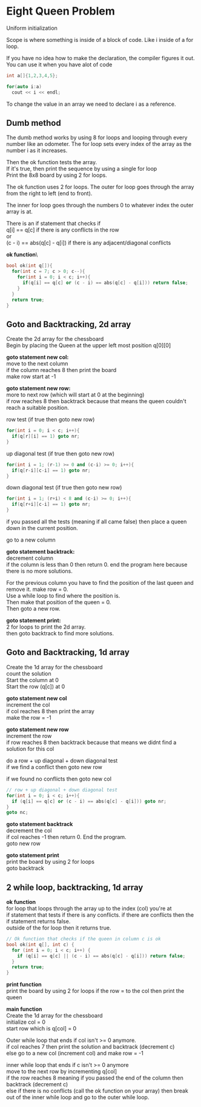 # Eight Queen Problem

Uniform initialization

Scope is where something is inside of a block of code. Like i inside of a for loop.

If you have no idea how to make the declaration, the compiler figures it out. You can use it when you have alot of code
```c++
int a[]{1,2,3,4,5};

for(auto i:a) 
  cout << i << endl;

```

To change the value in an array we need to declare i as a reference.




## Dumb method
The dumb method works by using 8 for loops and looping through every number like an odometer. The for loop sets every index of the array as the number i as it increases. 

Then the ok function tests the array.  
If it's true, then print the sequence by using a single for loop  
Print the 8x8 board by using 2 for loops.  

The ok function uses 2 for loops. The outer for loop goes through the array from the right to left (end to front).

The inner for loop goes through the numbers 0 to whatever index the outer array is at.

There is an if statement that checks if   
q[i] == q[c] if there is any conflicts in the row  
or  
(c - i) == abs(q[c] - q[i]) if there is any adjacent/diagonal conflicts

**ok function**\
```c++
bool ok(int q[]){
  for(int c = 7; c > 0; c--){
    for(int i = 0; i < c; i++){
      if(q[i] == q[c] or (c - i) == abs(q[c] - q[i])) return false;
    }    
  }
  return true;
}
```


## Goto and Backtracking, 2d array
Create the 2d array for the chessboard  
Begin by placing the Queen at the upper left most position q[0][0]  

**goto statement new col:**  
move to the next column  
if the column reaches 8 then print the board  
make row start at -1

**goto statement new row:**  
more to next row (which will start at 0 at the beginning)  
if row reaches 8 then backtrack because that means the queen couldn't reach a suitable position.

row test (if true then goto new row)  
```c++
for(int i = 0; i < c; i++){
  if(q[r][i] == 1) goto nr;
}
```
up diagonal test (if true then goto new row)  
```c++
for(int i = 1; (r-1) >= 0 and (c-i) >= 0; i++){
  if(q[r-i][c-i] == 1) goto nr;
}
```
down diagonal test (if true then goto new row)  
```c++
for(int i = 1; (r+i) < 8 and (c-i) >= 0; i++){
  if(q[r+i][c-i] == 1) goto nr;
}
``` 

if you passed all the tests (meaning if all came false) then place a queen down in the current position.  

go to a new column  

**goto statement backtrack:**  
decrement column  
if the column is less than 0 then return 0. end the program here because there is no more solutions.  

For the previous column you have to find the position of the last queen and remove it.
make row = 0.  
Use a while loop to find where the position is.  
Then make that position of the queen = 0.  
Then goto a new row.  

**goto statement print:**  
2 for loops to print the 2d array.  
then goto backtrack to find more solutions.  


## Goto and Backtracking, 1d array

Create the 1d array for the chessboard \
count the solution \
Start the column at 0 \
Start the row (q[c]) at 0 

**goto statement new col** \
increment the col \
if col reaches 8 then print the array \
make the row = -1

**goto statement new row** \
increment the row \
if row reaches 8 then backtrack because that means we didnt find a solution for this col 

do a row + up diagonal + down diagonal test \
if we find a conflict then goto new row

if we found no conflicts then goto new col

```c++
// row + up diagonal + down diagonal test
for(int i = 0; i < c; i++){
  if (q[i] == q[c] or (c - i) == abs(q[c] - q[i])) goto nr;
}
goto nc;

```

**goto statement backtrack** \
decrement the col \
if col reaches -1 then return 0. End the program. \
goto new row 

**goto statement print** \
print the board by using 2 for loops \
goto backtrack 


## 2 while loop, backtracking, 1d array

**ok function**\
for loop that loops through the array up to the index (col) you're at\
if statement that tests if there is any conflicts. if there are conflicts then the if statement returns false.\
outside of the for loop then it returns true.

```c++
// Ok function that checks if the queen in column c is ok
bool ok(int q[], int c) {
  for (int i = 0; i < c; i++) {
    if (q[i] == q[c] || (c - i) == abs(q[c] - q[i])) return false;
  }
  return true;
}
```

**print function**\
print the board by using 2 for loops 
if the row = to the col then print the queen


**main function**\
Create the 1d array for the chessboard \
initialize col = 0 \
start row which is q[col] = 0 


Outer while loop that ends if col isn't >= 0 anymore. \
  if col reaches 7 then print the solution and backtrack (decrement c) \
  else go to a new col (increment col) and make row = -1 

  inner while loop that ends if c isn't >= 0 anymore \
    move to the next row by incrementing  q[col] \
    if the row reaches 8 meaning if you passed the end of the column then backtrack (decrement c) \
    else if there is no conflicts (call the ok function on your array) 
    then break out of the inner while loop and go to the outer while loop. 


    

    
